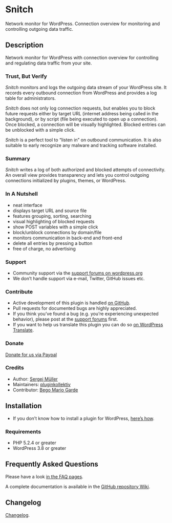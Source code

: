 # Snitch #

Network monitor for WordPress. Connection overview for monitoring and controlling outgoing data traffic.

## Description ##
Network monitor for WordPress with connection overview for controlling and regulating data traffic from your site.

### Trust, But Verify ###
*Snitch* monitors and logs the outgoing data stream of your WordPress site. It records every outbound connection from WordPress and provides a log table for administrators.

*Snitch* does not only log connection requests, but enables you to block future requests either by target URL (internet address being called in the background), or by script (file being executed to open up a connection). Once blocked, a  connection will be visually highlighted. Blocked entries can be unblocked with a simple click.

*Snitch* is a perfect tool to “listen in” on outbound communication. It is also suitable to early recognize any malware and tracking software installed.

### Summary ###
*Snitch* writes a log of both authorized and blocked attempts of connectivity. An overall view provides transparency and lets you control outgoing connections initialized by plugins, themes, or WordPress.

### In A Nutshell ###
* neat interface
* displays target URL and source file
* features grouping, sorting, searching
* visual highlighting of blocked requests
* show POST variables with a simple click
* block/unblock connections by domain/file
* monitors communication in back-end and front-end
* delete all entries by pressing a button
* free of charge, no advertising

### Support ###
* Community support via the [support forums on wordpress.org](https://wordpress.org/support/plugin/snitch)
* We don’t handle support via e-mail, Twitter, GitHub issues etc.

### Contribute ###
* Active development of this plugin is handled [on GitHub](https://github.com/pluginkollektiv/snitch).
* Pull requests for documented bugs are highly appreciated.
* If you think you’ve found a bug (e.g. you’re experiencing unexpected behavior), please post at the [support forums](https://wordpress.org/support/plugin/snitch) first.
* If you want to help us translate this plugin you can do so [on WordPress Translate](https://translate.wordpress.org/projects/wp-plugins/snitch).

### Donate ###
[Donate for us via Paypal](https://www.paypal.com/cgi-bin/webscr?cmd=_donations&business=TD4AMD2D8EMZW)

### Credits ###
* Author: [Sergej Müller](https://sergejmueller.github.io/)
* Maintainers: [pluginkollektiv](http://pluginkollektiv.org/)
* Contributor: [Bego Mario Garde](https://garde-medienberatung.de)

## Installation ##
* If you don’t know how to install a plugin for WordPress, [here’s how](http://codex.wordpress.org/Managing_Plugins#Installing_Plugins).

### Requirements ###
* PHP 5.2.4 or greater
* WordPress 3.8 or greater


## Frequently Asked Questions ##
Please have a look [in the FAQ pages](https://github.com/pluginkollektiv/snitch/wiki/en-FAQ).

A complete documentation is available in the [GitHub repository Wiki](https://github.com/pluginkollektiv/snitch/wiki).


## Changelog ##
[Changelog](./CHANGELOG.md).
